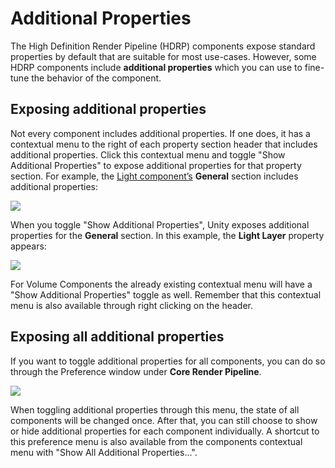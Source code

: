 # Additional Properties

The High Definition Render Pipeline (HDRP) components expose standard properties by default that are suitable for most use-cases. However, some HDRP components include **additional properties** which you can use to fine-tune the behavior of the component.

## Exposing additional properties

Not every component includes additional properties. If one does, it has a contextual menu to the right of each property section header that includes additional properties. Click this contextual menu and toggle "Show Additional Properties" to expose additional properties for that property section. For example, the [Light component’s](Light-Component.md) **General** section includes additional properties:

![](Images/MoreOptions1.png)

When you toggle "Show Additional Properties", Unity exposes additional properties for the **General** section. In this example,  the **Light Layer** property appears:

![](Images/MoreOptions2.png)

For Volume Components the already existing contextual menu will have a "Show Additional Properties" toggle as well.
Remember that this contextual menu is also available through right clicking on the header.

## Exposing all additional properties

If you want to toggle additional properties for all components, you can do so through the Preference window under **Core Render Pipeline**.

![](Images/MoreOptions3.png)

When toggling additional properties through this menu, the state of all components will be changed once. After that, you can still choose to show or hide additional properties for each component individually.
A shortcut to this preference menu is also available from the components contextual menu with "Show All Additional Properties...".
